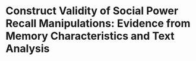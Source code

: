 # Construct Validity of Social Power Recall Manipulations: Evidence from Memory Characteristics and Text Analysis
